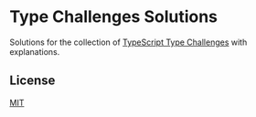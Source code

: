 # Type Challenges Solutions

Solutions for the collection of [TypeScript Type Challenges](https://github.com/type-challenges/type-challenges) with explanations.

## License

[MIT](../LICENSE)
